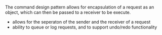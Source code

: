 The command design pattern allows for encapsulation of a request as an object, which can then be passed to a receiver to be execute.

- allows for the seperaton of the sender and the receiver of a request
- ability to queue or log requests, and to support undo/redo functionality
